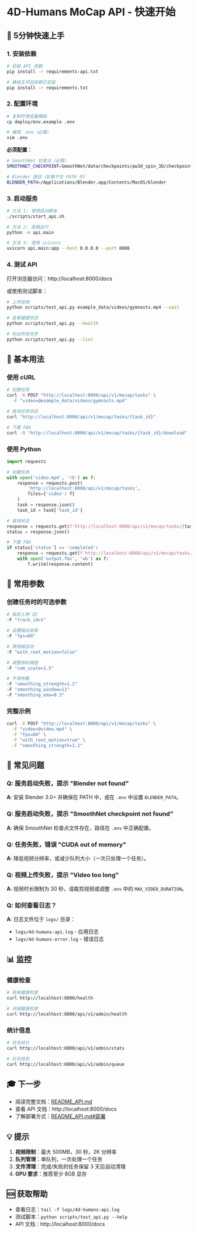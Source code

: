 # 4D-Humans MoCap API - 快速开始

## 🎯 5分钟快速上手

### 1. 安装依赖

```bash
# 安装 API 依赖
pip install -r requirements-api.txt

# 确保主项目依赖已安装
pip install -r requirements.txt
```

### 2. 配置环境

```bash
# 复制环境变量模板
cp deploy/env.example .env

# 编辑 .env（必需）
vim .env
```

**必须配置**：

```bash
# SmoothNet 检查点（必需）
SMOOTHNET_CHECKPOINT=SmoothNet/data/checkpoints/pw3d_spin_3D/checkpoint_8.pth.tar

# Blender 路径（如果不在 PATH 中）
BLENDER_PATH=/Applications/Blender.app/Contents/MacOS/blender
```

### 3. 启动服务

```bash
# 方法 1: 使用启动脚本
./scripts/start_api.sh

# 方法 2: 直接运行
python -m api.main

# 方法 3: 使用 uvicorn
uvicorn api.main:app --host 0.0.0.0 --port 8000
```

### 4. 测试 API

打开浏览器访问：http://localhost:8000/docs

或使用测试脚本：

```bash
# 上传视频
python scripts/test_api.py example_data/videos/gymnasts.mp4 --wait

# 查看健康状态
python scripts/test_api.py --health

# 列出所有任务
python scripts/test_api.py --list
```

## 📖 基本用法

### 使用 cURL

```bash
# 创建任务
curl -X POST "http://localhost:8000/api/v1/mocap/tasks" \
  -F "video=@example_data/videos/gymnasts.mp4"

# 查询任务状态
curl "http://localhost:8000/api/v1/mocap/tasks/{task_id}"

# 下载 FBX
curl -O "http://localhost:8000/api/v1/mocap/tasks/{task_id}/download"
```

### 使用 Python

```python
import requests

# 创建任务
with open('video.mp4', 'rb') as f:
    response = requests.post(
        'http://localhost:8000/api/v1/mocap/tasks',
        files={'video': f}
    )
    task = response.json()
    task_id = task['task_id']

# 查询状态
response = requests.get(f'http://localhost:8000/api/v1/mocap/tasks/{task_id}')
status = response.json()

# 下载 FBX
if status['status'] == 'completed':
    response = requests.get(f'http://localhost:8000/api/v1/mocap/tasks/{task_id}/download')
    with open('output.fbx', 'wb') as f:
        f.write(response.content)
```

## 🔧 常用参数

### 创建任务时的可选参数

```bash
# 指定人物 ID
-F "track_id=1"

# 设置输出帧率
-F "fps=60"

# 禁用根运动
-F "with_root_motion=false"

# 调整相机缩放
-F "cam_scale=1.5"

# 平滑参数
-F "smoothing_strength=1.2"
-F "smoothing_window=11"
-F "smoothing_ema=0.3"
```

### 完整示例

```bash
curl -X POST "http://localhost:8000/api/v1/mocap/tasks" \
  -F "video=@video.mp4" \
  -F "fps=60" \
  -F "with_root_motion=true" \
  -F "smoothing_strength=1.2"
```

## 🚨 常见问题

### Q: 服务启动失败，提示 "Blender not found"

**A**: 安装 Blender 3.0+ 并确保在 PATH 中，或在 `.env` 中设置 `BLENDER_PATH`。

### Q: 服务启动失败，提示 "SmoothNet checkpoint not found"

**A**: 确保 SmoothNet 检查点文件存在，路径在 `.env` 中正确配置。

### Q: 任务失败，错误 "CUDA out of memory"

**A**: 降低视频分辨率，或减少队列大小（一次只处理一个任务）。

### Q: 视频上传失败，提示 "Video too long"

**A**: 视频时长限制为 30 秒，请裁剪视频或调整 `.env` 中的 `MAX_VIDEO_DURATION`。

### Q: 如何查看日志？

**A**: 日志文件位于 `logs/` 目录：
- `logs/4d-humans-api.log` - 应用日志
- `logs/4d-humans-error.log` - 错误日志

## 📊 监控

### 健康检查

```bash
# 简单健康检查
curl http://localhost:8000/health

# 详细健康检查
curl http://localhost:8000/api/v1/admin/health
```

### 统计信息

```bash
# 任务统计
curl http://localhost:8000/api/v1/admin/stats

# 队列信息
curl http://localhost:8000/api/v1/admin/queue
```

## 🎓 下一步

- 阅读完整文档：[README_API.md](README_API.md)
- 查看 API 文档：http://localhost:8000/docs
- 了解部署方式：[README_API.md#部署](README_API.md#部署)

## 💡 提示

1. **视频限制**：最大 500MB，30 秒，2K 分辨率
2. **队列管理**：单队列，一次处理一个任务
3. **文件清理**：完成/失败的任务保留 3 天后自动清理
4. **GPU 要求**：推荐至少 8GB 显存

## 🆘 获取帮助

- 查看日志：`tail -f logs/4d-humans-api.log`
- 测试脚本：`python scripts/test_api.py --help`
- API 文档：http://localhost:8000/docs

